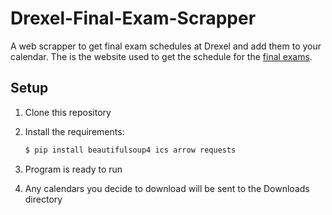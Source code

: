 # Drexel-Final-Exam-Scrapper
A web scrapper to get final exam schedules at Drexel and add them to your calendar.
The is the website used to get the schedule for the [final exams](https://drexel.edu/registrar/scheduling/exams/).

## Setup

1. Clone this repository

2. Install the requirements:
   
   ```bash
   $ pip install beautifulsoup4 ics arrow requests
   ```
   
3. Program is ready to run

4. Any calendars you decide to download will be sent to the Downloads directory

